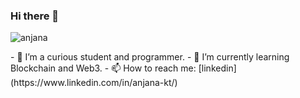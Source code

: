 ### Hi there 👋

<!--
**anjana-kt/anjana-kt** is a ✨ _special_ ✨ repository because its `README.md` (this file) appears on your GitHub profile.

Here are some ideas to get you started:

- 🔭 I’m currently working on ...
- 🌱 I’m currently learning ...
- 👯 I’m looking to collaborate on ...
- 🤔 I’m looking for help with ...
- 💬 Ask me about ...
- 📫 How to reach me: ...
- 😄 Pronouns: ...
- ⚡ Fun fact: ...
![Visitor Count](https://profile-counter.glitch.me/anjana-kt/count.svg)
-->

<p align="left"> <img src="https://komarev.com/ghpvc/?username=anjana-kt&label=Profile%20views&color=0e75b6&style=flat" alt="anjana" /> </p>
- 🔭 I’m a curious student and programmer.
- 🌱 I’m currently learning Blockchain and Web3.
- 📫 How to reach me: [linkedin](https://www.linkedin.com/in/anjana-kt/)
